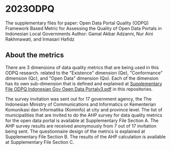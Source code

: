 # 2023ODPQ
The supplementary files for paper: Open Data Portal Quality (ODPQ) Framework Based Metric for Assessing the Quality of Open Data Portals in Indonesian Local Governments
Author: Gamal Akbar Adzanni, Nur Aini Rakhmawati, and Irmasari Hafidz

## About the metrics
There are 3 dimensions of data quality metrics that are being used in this ODPQ research. related to the "Existence" dimension (Qe), "Conformance" dimension (Qc), and "Open Data" dimension (Qo). Each of the dimension has its own sub-dimension that is defined and explained at [Supplementary File ODPQ Indonesian Gov Open Data Portalv3.pdf](https://github.com/irhafidz/2023ODPQ/blob/main/Supplementary%20File%20ODPQ%20Indonesian%20Gov%20Open%20Data%20Portalv3.pdf) in this repositories.

The survey invitation was sent out for 17 government agency, the The Indonesian Ministry of Communications and Informatics or Kementerian Komunikasi dan Informatika (Kominfo) at city and province level. The list of municipalities that are invited to do the AHP survey for data quality metrics for the open data portal is available at Supplementary File Section A. The AHP survey results are received anonymously from 7 out of 17 invitation being sent. The questionnaire design of the metrics is explained at Supplementary File Section B. The results of the AHP calculation is available at Supplementary File Section C.
